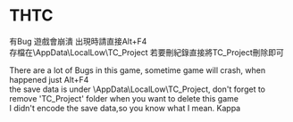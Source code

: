 # THTC
有Bug 遊戲會崩潰 出現時請直接Alt+F4  
存檔在\AppData\LocalLow\TC_Project 若要刪紀錄直接將TC_Project刪除即可  

There are a lot of Bugs in this game, sometime game will crash, when happened just Alt+F4  
the save data is under \AppData\LocalLow\TC_Project, don't forget to remove 'TC_Project' folder when you want to delete this game  
I didn't encode the save data,so you know what I mean. Kappa  
